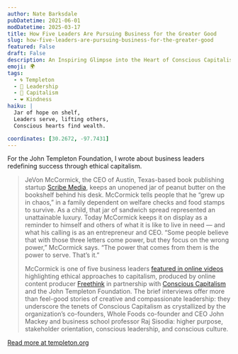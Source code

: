 ```yaml
---
author: Nate Barksdale
pubDatetime: 2021-06-01
modDatetime: 2025-03-17
title: How Five Leaders Are Pursuing Business for the Greater Good
slug: how-five-leaders-are-pursuing-business-for-the-greater-good
featured: False
draft: False
description: An Inspiring Glimpse into the Heart of Conscious Capitalism
emoji: 🌍
tags:
  - 🌀 Templeton
  - 💼 Leadership
  - 💼 Capitalism
  - ❤️ Kindness
haiku: |
  Jar of hope on shelf,  
  Leaders serve, lifting others,  
  Conscious hearts find wealth.

coordinates: [30.2672, -97.7431]
---
```


For the John Templeton Foundation, I wrote about business leaders redefining success through ethical capitalism.

> JeVon McCormick, the CEO of Austin, Texas-based book publishing startup [Scribe Media](https://scribemedia.com), keeps an unopened jar of peanut butter on the bookshelf behind his desk. McCormick tells people that he “grew up in chaos,” in a family dependent on welfare checks and food stamps to survive. As a child, that jar of sandwich spread represented an unattainable luxury. Today McCormick keeps it on display as a reminder to himself and others of what it is like to live in need — and what his calling is as an entrepreneur and CEO. “Some people believe that with those three letters come power, but they focus on the wrong power,” McCormick says. “The power that comes from them is the power to serve. That’s it.”
>
> McCormick is one of five business leaders [featured in online videos](https://www.freethink.com/videos/empathy-in-the-workplace) highlighting ethical approaches to capitalism, produced by online content producer [Freethink](https://www.freethink.com) in partnership with [Conscious Capitalism](https://www.consciouscapitalism.org) and the John Templeton Foundation. The brief interviews offer more than feel-good stories of creative and compassionate leadership: they underscore the tenets of Conscious Capitalism as crystallized by the organization’s co-founders, Whole Foods co-founder and CEO John Mackey and business school professor Raj Sisodia: higher purpose, stakeholder orientation, conscious leadership, and conscious culture.

[Read more at templeton.org](https://www.templeton.org/news/how-five-leaders-are-pursuing-business-for-the-greater-good)
